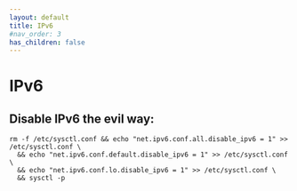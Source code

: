 ```yaml
---
layout: default
title: IPv6
#nav_order: 3
has_children: false
---
```


# IPv6

## Disable IPv6 the evil way:

```
rm -f /etc/sysctl.conf && echo "net.ipv6.conf.all.disable_ipv6 = 1" >> /etc/sysctl.conf \
  && echo "net.ipv6.conf.default.disable_ipv6 = 1" >> /etc/sysctl.conf \
  && echo "net.ipv6.conf.lo.disable_ipv6 = 1" >> /etc/sysctl.conf \ 
  && sysctl -p
```

